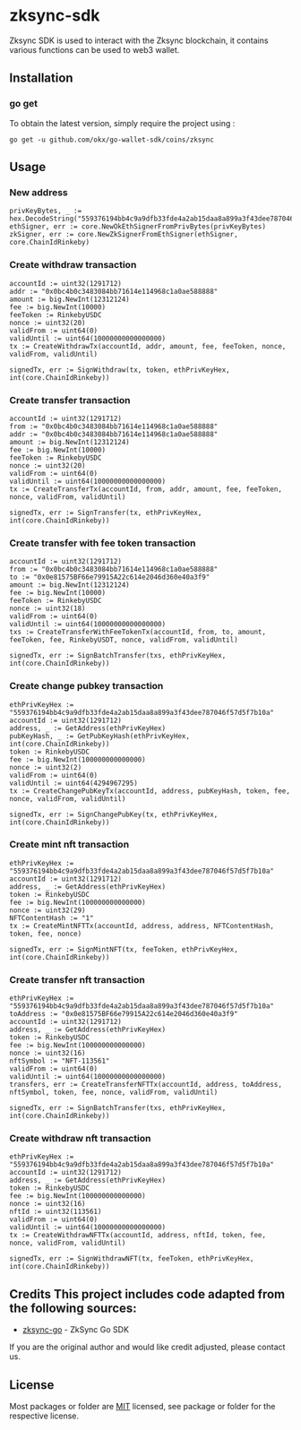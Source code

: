# zksync-sdk
Zksync SDK is used to interact with the Zksync blockchain, it contains various functions can be used to web3 wallet.

## Installation

### go get

To obtain the latest version, simply require the project using :

```shell
go get -u github.com/okx/go-wallet-sdk/coins/zksync
```

## Usage
### New address
```golang
privKeyBytes, _ := hex.DecodeString("559376194bb4c9a9dfb33fde4a2ab15daa8a899a3f43dee787046f57d5f7b10a")
ethSigner, err := core.NewOkEthSignerFromPrivBytes(privKeyBytes)
zkSigner, err := core.NewZkSignerFromEthSigner(ethSigner, core.ChainIdRinkeby)

```
###  Create withdraw transaction
```golang
accountId := uint32(1291712)
addr := "0x0bc4b0c3483084bb71614e114968c1a0ae588888"
amount := big.NewInt(12312124)
fee := big.NewInt(10000)
feeToken := RinkebyUSDC
nonce := uint32(20)
validFrom := uint64(0)
validUntil := uint64(10000000000000000)
tx := CreateWithdrawTx(accountId, addr, amount, fee, feeToken, nonce, validFrom, validUntil)

signedTx, err := SignWithdraw(tx, token, ethPrivKeyHex, int(core.ChainIdRinkeby))
```

###  Create transfer transaction
```golang 
accountId := uint32(1291712)
from := "0x0bc4b0c3483084bb71614e114968c1a0ae588888"
addr := "0x0bc4b0c3483084bb71614e114968c1a0ae588888"
amount := big.NewInt(12312124)
fee := big.NewInt(10000)
feeToken := RinkebyUSDC
nonce := uint32(20)
validFrom := uint64(0)
validUntil := uint64(10000000000000000)
tx := CreateTransferTx(accountId, from, addr, amount, fee, feeToken, nonce, validFrom, validUntil)

signedTx, err := SignTransfer(tx, ethPrivKeyHex, int(core.ChainIdRinkeby))
```

###  Create transfer with fee token transaction
```golang 
accountId := uint32(1291712)
from := "0x0bc4b0c3483084bb71614e114968c1a0ae588888"
to := "0x0e81575BF66e79915A22c614e2046d360e40a3f9"
amount := big.NewInt(12312124)
fee := big.NewInt(10000)
feeToken := RinkebyUSDC
nonce := uint32(18)
validFrom := uint64(0)
validUntil := uint64(10000000000000000)
txs := CreateTransferWithFeeTokenTx(accountId, from, to, amount, feeToken, fee, RinkebyUSDT, nonce, validFrom, validUntil)

signedTx, err := SignBatchTransfer(txs, ethPrivKeyHex, int(core.ChainIdRinkeby))
```

###  Create change pubkey transaction
```golang 
ethPrivKeyHex := "559376194bb4c9a9dfb33fde4a2ab15daa8a899a3f43dee787046f57d5f7b10a"
accountId := uint32(1291712)
address, _ := GetAddress(ethPrivKeyHex)
pubKeyHash, _ := GetPubKeyHash(ethPrivKeyHex, int(core.ChainIdRinkeby))
token := RinkebyUSDC
fee := big.NewInt(100000000000000)
nonce := uint32(2)
validFrom := uint64(0)
validUntil := uint64(4294967295)
tx := CreateChangePubKeyTx(accountId, address, pubKeyHash, token, fee, nonce, validFrom, validUntil)

signedTx, err := SignChangePubKey(tx, ethPrivKeyHex, int(core.ChainIdRinkeby))
```

###  Create mint nft transaction
```golang 
ethPrivKeyHex := "559376194bb4c9a9dfb33fde4a2ab15daa8a899a3f43dee787046f57d5f7b10a"
accountId := uint32(1291712)
address, _ := GetAddress(ethPrivKeyHex)
token := RinkebyUSDC
fee := big.NewInt(100000000000000)
nonce := uint32(29)
NFTContentHash := "1"
tx := CreateMintNFTTx(accountId, address, address, NFTContentHash, token, fee, nonce)

signedTx, err := SignMintNFT(tx, feeToken, ethPrivKeyHex, int(core.ChainIdRinkeby))
```

###  Create transfer nft transaction
```golang 
ethPrivKeyHex := "559376194bb4c9a9dfb33fde4a2ab15daa8a899a3f43dee787046f57d5f7b10a"
toAddress := "0x0e81575BF66e79915A22c614e2046d360e40a3f9"
accountId := uint32(1291712)
address, _ := GetAddress(ethPrivKeyHex)
token := RinkebyUSDC
fee := big.NewInt(100000000000000)
nonce := uint32(16)
nftSymbol := "NFT-113561"
validFrom := uint64(0)
validUntil := uint64(10000000000000000)
transfers, err := CreateTransferNFTTx(accountId, address, toAddress, nftSymbol, token, fee, nonce, validFrom, validUntil)

signedTx, err := SignBatchTransfer(txs, ethPrivKeyHex, int(core.ChainIdRinkeby))
```

###  Create withdraw nft transaction
```golang
ethPrivKeyHex := "559376194bb4c9a9dfb33fde4a2ab15daa8a899a3f43dee787046f57d5f7b10a"
accountId := uint32(1291712)
address, _ := GetAddress(ethPrivKeyHex)
token := RinkebyUSDC
fee := big.NewInt(100000000000000)
nonce := uint32(16)
nftId := uint32(113561)
validFrom := uint64(0)
validUntil := uint64(10000000000000000)
tx := CreateWithdrawNFTTx(accountId, address, nftId, token, fee, nonce, validFrom, validUntil)

signedTx, err := SignWithdrawNFT(tx, feeToken, ethPrivKeyHex, int(core.ChainIdRinkeby))
```

## Credits  This project includes code adapted from the following sources:  
- [zksync-go](https://github.com/zksync-sdk/zksync-go) - ZkSync Go SDK

If you are the original author and would like credit adjusted, please contact us.
## License
Most packages or folder are [MIT](<https://github.com/okx/go-wallet-sdk/blob/main/coins/aptos/LICENSE>) licensed, see package or folder for the respective license.
